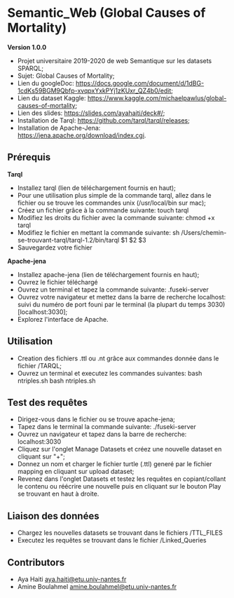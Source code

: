 # Semantic_Web (Global Causes of Mortality)
**Version 1.0.0**

  - Projet universitaire 2019-2020 de web Semantique sur les datasets SPARQL;
  - Sujet: Global Causes of Mortality;
  - Lien du googleDoc: <https://docs.google.com/document/d/1dBG-1cdKs59BGM9Qbfp-xvqpxYxkPYj1zKUxr_QZ4b0/edit>;
  - Lien du dataset Kaggle: <https://www.kaggle.com/michaelpawlus/global-causes-of-mortality>;
  - Lien des slides: <https://slides.com/ayahaiti/deck#/>;
  - Installation de Tarql: <https://github.com/tarql/tarql/releases>;
  - Installation de Apache-Jena: <https://jena.apache.org/download/index.cgi>.

## Prérequis
  **Tarql**
  - Installez tarql (lien de téléchargement fournis en haut);
  - Pour une utilisation plus simple de la commande tarql, allez dans le fichier ou se trouve les commandes unix (/usr/local/bin sur mac);
  - Créez un fichier grâce à la commande suivante: touch tarql
  - Modifiez les droits du fichier avec la commande suivante: chmod +x tarql
  - Modifiez le fichier en mettant la commande suivante: sh /Users/chemin-se-trouvant-tarql/tarql-1.2/bin/tarql $1 $2 $3
  - Sauvegardez votre fichier 
  
  **Apache-jena**
  - Installez apache-jena (lien de téléchargement fournis en haut);
  - Ouvrez le fichier téléchargé
  - Ouvrez un terminal et tapez la commande suivante: .fuseki-server
  - Ouvrez votre navigateur et mettez dans la barre de recherche localhost: suivi du numéro de port founi par le terminal (la plupart du temps 3030)[localhost:3030];
  - Explorez l'interface de Apache.
## Utilisation

  - Creation des fichiers .ttl ou .nt grâce aux commandes donnée dans le fichier /TARQL;
  - Ouvrez un terminal et executez les commandes suivantes: bash ntriples.sh <ou> bash ntriples.sh
  
## Test des requêtes

  - Dirigez-vous dans le fichier ou se trouve apache-jena;
  - Tapez dans le terminal la commande suivante: ./fuseki-server
  - Ouvrez un navigateur et tapez dans la barre de recherche: localhost:3030
  - Cliquez sur l'onglet Manage Datasets et créez une nouvelle dataset en cliquant sur "+";
  - Donnez un nom et charger le fichier turtle (.ttl) generé par le fichier mapping en cliquant sur upload dataset;
  - Revenez dans l'onglet Datasets et testez les requêtes en copiant/collant le contenu ou réécrire une nouvelle puis en cliquant sur le bouton Play se trouvant en haut à droite.

## Liaison des données

  - Chargez les nouvelles datasets se trouvant dans le fichiers /TTL_FILES
  - Executez les requêtes se trouvant dans le fichier /Linked_Queries
  
## Contributors

- Aya Haiti       <aya.haiti@etu.univ-nantes.fr>
- Amine Boulahmel <amine.boulahmel@etu.univ-nantes.fr>
